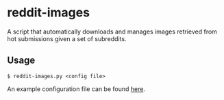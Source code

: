 # reddit-images

A script that automatically downloads and manages images retrieved
from hot submissions given a set of subreddits.

## Usage

    $ reddit-images.py <config file>

An example configuration file can be found [here](http://github.com/nilewapp/reddit-images/blob/master/config.yaml.example).
